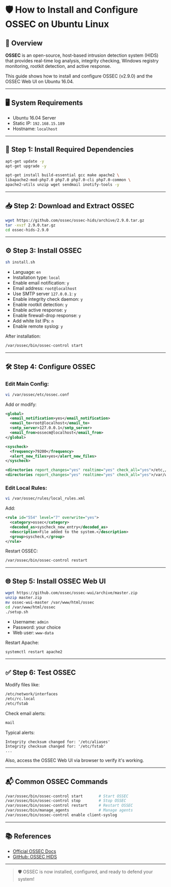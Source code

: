 # 🛡️ How to Install and Configure OSSEC on Ubuntu Linux

## 📌 Overview

**OSSEC** is an open-source, host-based intrusion detection system (HIDS) that provides real-time log analysis, integrity checking, Windows registry monitoring, rootkit detection, and active response.

This guide shows how to install and configure OSSEC (v2.9.0) and the OSSEC Web UI on Ubuntu 16.04.

---

## 🖥️ System Requirements

* Ubuntu 16.04 Server
* Static IP: `192.168.15.189`
* Hostname: `localhost`

---

## 🔧 Step 1: Install Required Dependencies

```bash
apt-get update -y
apt-get upgrade -y

apt-get install build-essential gcc make apache2 \
libapache2-mod-php7.0 php7.0 php7.0-cli php7.0-common \
apache2-utils unzip wget sendmail inotify-tools -y
```

---

## 📥 Step 2: Download and Extract OSSEC

```bash
wget https://github.com/ossec/ossec-hids/archive/2.9.0.tar.gz
tar -xvzf 2.9.0.tar.gz
cd ossec-hids-2.9.0
```

---

## ⚙️ Step 3: Install OSSEC

```bash
sh install.sh
```

* Language: `en`
* Installation type: `local`
* Enable email notification: `y`
* Email address: `root@localhost`
* Use SMTP server `127.0.0.1`: `y`
* Enable integrity check daemon: `y`
* Enable rootkit detection: `y`
* Enable active response: `y`
* Enable firewall-drop response: `y`
* Add white list IPs: `n`
* Enable remote syslog: `y`

After installation:

```bash
/var/ossec/bin/ossec-control start
```

---

## 🛠️ Step 4: Configure OSSEC

### Edit Main Config:

```bash
vi /var/ossec/etc/ossec.conf
```

Add or modify:

```xml
<global>
  <email_notification>yes</email_notification>
  <email_to>root@localhost</email_to>
  <smtp_server>127.0.0.1</smtp_server>
  <email_from>ossecm@localhost</email_from>
</global>

<syscheck>
  <frequency>79200</frequency>
  <alert_new_files>yes</alert_new_files>
</syscheck>

<directories report_changes="yes" realtime="yes" check_all="yes">/etc,/usr/bin,/usr/sbin</directories>
<directories report_changes="yes" realtime="yes" check_all="yes">/var/www,/bin,/sbin</directories>
```

### Edit Local Rules:

```bash
vi /var/ossec/rules/local_rules.xml
```

Add:

```xml
<rule id="554" level="7" overwrite="yes">
  <category>ossec</category>
  <decoded_as>syscheck_new_entry</decoded_as>
  <description>File added to the system.</description>
  <group>syscheck,</group>
</rule>
```

Restart OSSEC:

```bash
/var/ossec/bin/ossec-control restart
```

---

## 🌐 Step 5: Install OSSEC Web UI

```bash
wget https://github.com/ossec/ossec-wui/archive/master.zip
unzip master.zip
mv ossec-wui-master /var/www/html/ossec
cd /var/www/html/ossec
./setup.sh
```

* Username: `admin`
* Password: your choice
* Web user: `www-data`

Restart Apache:

```bash
systemctl restart apache2
```

---

## ✅ Step 6: Test OSSEC

Modify files like:

```bash
/etc/network/interfaces
/etc/rc.local
/etc/fstab
```

Check email alerts:

```bash
mail
```

Typical alerts:

```
Integrity checksum changed for: '/etc/aliases'
Integrity checksum changed for: '/etc/fstab'
...
```

Also, access the OSSEC Web UI via browser to verify it's working.

---

## 📬 Common OSSEC Commands

```bash
/var/ossec/bin/ossec-control start       # Start OSSEC
/var/ossec/bin/ossec-control stop        # Stop OSSEC
/var/ossec/bin/ossec-control restart     # Restart OSSEC
/var/ossec/bin/manage_agents             # Manage agents
/var/ossec/bin/ossec-control enable client-syslog
```

---

## 📚 References

* [Official OSSEC Docs](https://www.ossec.net/docs/)
* [GitHub: OSSEC HIDS](https://github.com/ossec/ossec-hids)

---

> 🛡️ OSSEC is now installed, configured, and ready to defend your system!
